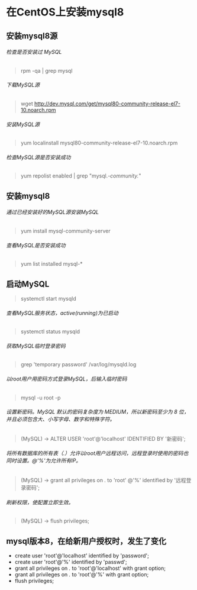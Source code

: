 # 在CentOS上安装mysql8
## 安装mysql8源
###### 检查是否安装过 MySQL
> rpm -qa | grep mysql
###### 下载MySQL源
> wget http://dev.mysql.com/get/mysql80-community-release-el7-10.noarch.rpm
###### 安装MySQL源
> yum localinstall mysql80-community-release-el7-10.noarch.rpm
###### 检查MySQL源是否安装成功
> yum repolist enabled | grep "mysql.*-community.*"
## 安装mysql8
###### 通过已经安装好的MySQL源安装MySQL
> yum install mysql-community-server
###### 查看MySQL是否安装成功
> yum list installed mysql-*
## 启动MySQL
> systemctl start mysqld
###### 查看MySQL服务状态，active(running)为已启动 
> systemctl status mysqld
###### 获取MySQL临时登录密码 
> grep 'temporary password' /var/log/mysqld.log
###### 以root用户用密码方式登录MySQL，后输入临时密码
> mysql -u root -p 
###### 设置新密码。MySQL 默认的密码复杂度为 MEDIUM，所以新密码至少为 8 位，并且必须包含大、小写字母、数字和特殊字符。
> (MySQL) -> ALTER USER 'root'@'localhost' IDENTIFIED BY '新密码'; 
###### 将所有数据库的所有表（*.*）允许以root用户远程访问，远程登录时使用的密码也同时设置。@'%'为允许所有IP。
> (MySQL) -> grant all privileges on *.* to 'root' @'%' identified by '远程登录密码'; 
###### 刷新权限，使配置立即生效。
> (MySQL) -> flush privileges; 
## mysql版本8，在给新用户授权时，发生了变化
- create user 'root'@'localhost' identified by  'password';
- create user 'root'@'%' identified by 'passwd';
- grant all privileges on *.* to 'root'@'localhost' with grant option;
- grant all privileges on *.* to 'root'@'%' with grant option;
- flush privileges;